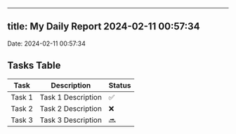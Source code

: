 
---
title: My Daily Report 2024-02-11 00:57:34
---

Date: 2024-02-11 00:57:34

## Tasks Table

| Task | Description | Status |
|------|-------------|--------|
| Task 1 | Task 1 Description | ✅ |
| Task 2 | Task 2 Description | ❌ |
| Task 3 | Task 3 Description | 🔜 |
